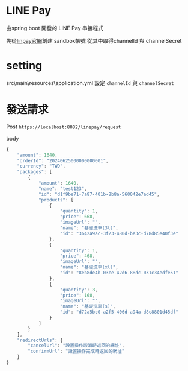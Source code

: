 # LINE Pay
由spring boot 開發的 LINE Pay 串接程式

先從[linpay官網](https://pay.line.me/jp/developers/techsupport/sandbox/testflow?locale=zh_TW)創建 sandbox帳號
從其中取得channelId 與 channelSecret

# setting
src\main\resources\application.yml
設定 `channelId` 與 `channelSecret`

# 發送請求
Post `https://localhost:8082/linepay/request`

body

```JavaScript
{
    "amount": 1640,
    "orderId": "20240625000000000001",
    "currency": "TWD",
    "packages": [
        {
            "amount": 1640,
            "name": "test123",
            "id": "d1f9be71-7a87-401b-8b8a-560042e7ad45",
            "products": [
                {
                    "quantity": 1,
                    "price": 668,
                    "imageUrl": "",
                    "name": "基礎洗車(3l)",
                    "id": "3642a9ac-3f23-480d-be3c-d78d85e40f3e"
                },
                {
                    "quantity": 1,
                    "price": 468,
                    "imageUrl": "",
                    "name": "基礎洗車(xl)",
                    "id": "8eb8de4b-03ce-42d6-88dc-031c34edfe51"
                },
                {
                    "quantity": 3,
                    "price": 168,
                    "imageUrl": "",
                    "name": "基礎洗車(s)",
                    "id": "d72a5bc0-a2f5-406d-a94a-d8c8801d45df"
                }
            ]
        }
    ],
    "redirectUrls": {
        "cancelUrl": "設置操作取消時返回的網址",
        "confirmUrl": "設置操作完成時返回的網址"
    }
}
```
